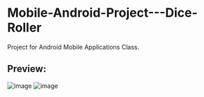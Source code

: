 # Mobile-Android-Project---Dice-Roller
Project for Android Mobile Applications Class.

## Preview:
![image](https://user-images.githubusercontent.com/64164615/152427772-e1192561-f3b5-4243-99e6-66446e96999d.png)
![image](https://user-images.githubusercontent.com/64164615/152427827-ca2f0b30-f472-40cd-9943-cabb66fde97e.png)

